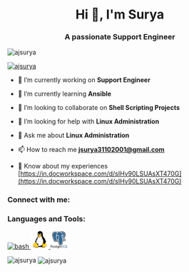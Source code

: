<h1 align="center">Hi 👋, I'm Surya</h1>
<h3 align="center">A passionate Support Engineer</h3>

<p align="left"> <img src="https://komarev.com/ghpvc/?username=ajsurya&label=Profile%20views&color=0e75b6&style=flat" alt="ajsurya" /> </p>

<p align="left"> <a href="https://github.com/ryo-ma/github-profile-trophy"><img src="https://github-profile-trophy.vercel.app/?username=ajsurya" alt="ajsurya" /></a> </p>

- 🔭 I’m currently working on **Support Engineer**

- 🌱 I’m currently learning **Ansible**

- 👯 I’m looking to collaborate on **Shell Scripting Projects**

- 🤝 I’m looking for help with **Linux Administration**

- 💬 Ask me about **Linux Administration**

- 📫 How to reach me **jsurya31102001@gmail.com**

- 📄 Know about my experiences [https://in.docworkspace.com/d/sIHv90LSUAsXT470G](https://in.docworkspace.com/d/sIHv90LSUAsXT470G)

<h3 align="left">Connect with me:</h3>
<p align="left">
</p>

<h3 align="left">Languages and Tools:</h3>
<p align="left"> <a href="https://www.gnu.org/software/bash/" target="_blank" rel="noreferrer"> <img src="https://www.vectorlogo.zone/logos/gnu_bash/gnu_bash-icon.svg" alt="bash" width="40" height="40"/> </a> <a href="https://www.linux.org/" target="_blank" rel="noreferrer"> <img src="https://raw.githubusercontent.com/devicons/devicon/master/icons/linux/linux-original.svg" alt="linux" width="40" height="40"/> </a> <a href="https://www.postgresql.org" target="_blank" rel="noreferrer"> <img src="https://raw.githubusercontent.com/devicons/devicon/master/icons/postgresql/postgresql-original-wordmark.svg" alt="postgresql" width="40" height="40"/> </a> </p>

<p><img align="left" src="https://github-readme-stats.vercel.app/api/top-langs?username=ajsurya&show_icons=true&locale=en&layout=compact" alt="ajsurya" /></p>

<p>&nbsp;<img align="center" src="https://github-readme-stats.vercel.app/api?username=ajsurya&show_icons=true&locale=en" alt="ajsurya" /></p>
